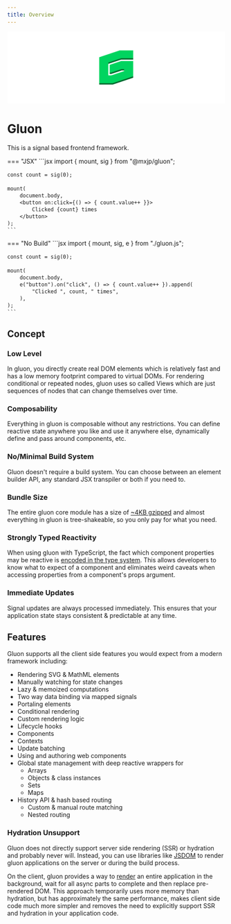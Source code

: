 ```yaml
---
title: Overview
---
```


![](./assets/banner.svg)

# Gluon
This is a signal based frontend framework.

=== "JSX"
	```jsx
	import { mount, sig } from "@mxjp/gluon";

	const count = sig(0);

	mount(
		document.body,
		<button on:click={() => { count.value++ }}>
			Clicked {count} times
		</button>
	);
	```

=== "No Build"
	```jsx
	import { mount, sig, e } from "./gluon.js";

	const count = sig(0);

	mount(
		document.body,
		e("button").on("click", () => { count.value++ }).append(
			"Clicked ", count, " times",
		),
	);
	```

## Concept

### Low Level
In gluon, you directly create real DOM elements which is relatively fast and has a low memory footprint compared to virtual DOMs. For rendering conditional or repeated nodes, gluon uses so called Views which are just sequences of nodes that can change themselves over time.

### Composability
Everything in gluon is composable without any restrictions. You can define reactive state anywhere you like and use it anywhere else, dynamically define and pass around components, etc.

### No/Minimal Build System
Gluon doesn't require a build system. You can choose between an element builder API, any standard JSX transpiler or both if you need to.

### Bundle Size
The entire gluon core module has a size of [~4KB gzipped](https://bundlephobia.com/package/@mxjp/gluon) and almost everything in gluon is tree-shakeable, so you only pay for what you need.

### Strongly Typed Reactivity
When using gluon with TypeScript, the fact which component properties may be reactive is [encoded in the type system](./reference/components.md#expressions). This allows developers to know what to expect of a component and eliminates weird caveats when accessing properties from a component's props argument.

### Immediate Updates
Signal updates are always processed immediately. This ensures that your application state stays consistent & predictable at any time.

## Features
Gluon supports all the client side features you would expect from a modern framework including:

+ Rendering SVG & MathML elements
+ Manually watching for state changes
+ Lazy & memoized computations
+ Two way data binding via mapped signals
+ Portaling elements
+ Conditional rendering
+ Custom rendering logic
+ Lifecycle hooks
+ Components
+ Contexts
+ Update batching
+ Using and authoring web components
+ Global state management with deep reactive wrappers for
	+ Arrays
	+ Objects & class instances
	+ Sets
	+ Maps
+ History API & hash based routing
	+ Custom & manual route matching
	+ Nested routing

### Hydration Unsupport
Gluon does not directly support server side rendering (SSR) or hydration and probably never will. Instead, you can use libraries like [JSDOM](https://www.npmjs.com/package/jsdom) to render gluon applications on the server or during the build process.

On the client, gluon provides a way to [render](./examples/render-to-string.md) an entire application in the background, wait for all async parts to complete and then replace pre-rendered DOM. This approach temporarily uses more memory than hydration, but has approximately the same performance, makes client side code much more simpler and removes the need to explicitly support SSR and hydration in your application code.
